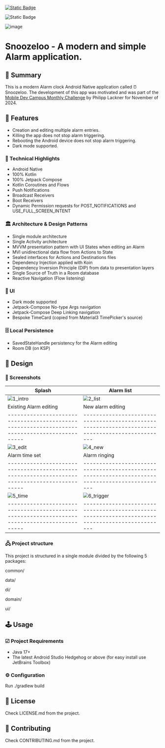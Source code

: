 [![Static Badge](https://img.shields.io/badge/release%20-%20v1.0%20-%20%231082C3)](https://github.com/revs87/snoozeloo-and/releases/tag/v1.0)

![Static Badge](https://img.shields.io/badge/License%20-%20Apache%202.0%20-%20%231082C3)

![image](https://img.shields.io/badge/Kotlin-0095D5?&style=for-the-badge&logo=kotlin&logoColor=white)

# Snoozeloo - A modern and simple Alarm application.

## 📜 Summary

This is a modern Alarm clock Android Native application called ⏰ Snoozeloo.
The development of this app was motivated and was part of
the [Mobile Dev Campus Monthly Challenge](https://pl-coding.com/campus/) by Philipp Lackner for
November of 2024.

## 📌 Features

- Creation and editing multiple alarm entries.
- Killing the app does not stop alarm triggering.
- Rebooting the Android device does not stop alarm triggering.
- Dark mode supported.

### 🚀 Technical Highlights

- Android Native
- 100% Kotlin
- 100% Jetpack Compose
- Kotlin Coroutines and Flows
- Push Notifications
- Broadcast Receivers
- Boot Receivers
- Dynamic Permission requests for POST_NOTIFICATIONS and USE_FULL_SCREEN_INTENT

### 🏛️ Architecture & Design Patterns

- Single module architecture
- Single Activity architecture
- MVVM presentation pattern with UI States when editing an Alarm
- MVI unidirectional data flow from Actions to State
- Sealed interfaces for Actions and Destinations files
- Dependency Injection applied with Koin
- Dependency Inversion Principle (DIP) from data to presentation layers
- Single Source of Truth in a Room database
- Reactive Navigation (Flow listening)

### 📲 UI

- Dark mode supported
- Jetpack-Compose No-type Args navigation
- Jetpack-Compose Deep Linking navigation
- Bespoke TimeCard (copied from Material3 TimePicker's source)

### 🗄️ Local Persistence

- SavedStateHandle persistency for the Alarm editing
- Room DB (on KSP)

## 🎨 Design

### 📸 Screenshots

| Splash                                                                                        | Alarm list                                                                                      |
|-----------------------------------------------------------------------------------------------|-------------------------------------------------------------------------------------------------|
| ![1_intro](https://github.com/user-attachments/assets/9ce9bffa-cf92-4ece-99e7-384f4a116707)   | ![2_list](https://github.com/user-attachments/assets/65859df0-f78d-46f6-b57f-03a15903851f)      |
| Existing Alarm editing                                                                        | New alarm editing                                                                               |
| --------------------------------------------------------------------------------------------- | ----------------------------------------------------------------------------------------------- |
| ![3_edit](https://github.com/user-attachments/assets/939b189e-ee8d-4bc2-8cab-78b23fff8e9e)    | ![4_new](https://github.com/user-attachments/assets/09ffcf37-f1ed-47a1-bb83-3b8781baacc3)       |
| Alarm time set                                                                                | Alarm ringing                                                                                   |
| --------------------------------------------------------------------------------------------- | ----------------------------------------------------------------------------------------------- |
| ![5_time](https://github.com/user-attachments/assets/4dcdf2f3-5dcf-4f40-a219-78d7558f4f7d)    | ![6_trigger](https://github.com/user-attachments/assets/6b41b53e-4935-429e-b162-a6bf60a681a2)   |
| --------------------------------------------------------------------------------------------- | ----------------------------------------------------------------------------------------------- |

### 🖧 Project structure

This project is structured in a single module divided by the following 5 packages:

common/

data/

di/

domain/

ui/

## 🕹️ Usage

### ☑ Project Requirements

- Java 17+
- The latest Android Studio Hedgehog or above (for easy install use JetBrains Toolbox)

### ⚙️ Configuration

Run ./gradlew build

## 🧾 License

Check LICENSE.md from the project.

## 🤝 Contributing

Check CONTRIBUTING.md from the project.
